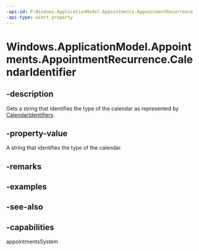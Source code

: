 ```yaml
---
-api-id: P:Windows.ApplicationModel.Appointments.AppointmentRecurrence.CalendarIdentifier
-api-type: winrt property
---
```


<!-- Property syntax
public string CalendarIdentifier { get; }
-->

# Windows.ApplicationModel.Appointments.AppointmentRecurrence.CalendarIdentifier

## -description
Gets a string that identifies the type of the calendar as represented by [CalendarIdentifiers](../windows.globalization/calendaridentifiers.md).

## -property-value
A string that identifies the type of the calendar.

## -remarks

## -examples

## -see-also

## -capabilities
appointmentsSystem
